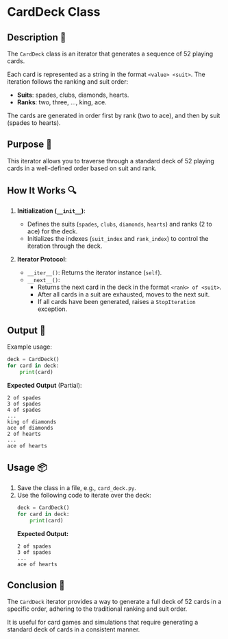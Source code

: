 # CardDeck Class

## Description 📝

The `CardDeck` class is an iterator that generates a sequence of 52 playing cards.

Each card is represented as a string in the format `<value> <suit>`. The iteration follows the ranking and suit order:

-   **Suits**: spades, clubs, diamonds, hearts.
-   **Ranks**: two, three, ..., king, ace.

The cards are generated in order first by rank (two to ace), and then by suit (spades to hearts).

## Purpose 🎯

This iterator allows you to traverse through a standard deck of 52 playing cards in a well-defined order based on suit and rank.

## How It Works 🔍

1. **Initialization (`__init__`)**:

    - Defines the suits (`spades`, `clubs`, `diamonds`, `hearts`) and ranks (2 to ace) for the deck.
    - Initializes the indexes (`suit_index` and `rank_index`) to control the iteration through the deck.

2. **Iterator Protocol**:
    - `__iter__()`: Returns the iterator instance (`self`).
    - `__next__()`:
        - Returns the next card in the deck in the format `<rank> of <suit>`.
        - After all cards in a suit are exhausted, moves to the next suit.
        - If all cards have been generated, raises a `StopIteration` exception.

## Output 📜

Example usage:

```python
deck = CardDeck()
for card in deck:
    print(card)
```

**Expected Output** (Partial):

```
2 of spades
3 of spades
4 of spades
...
king of diamonds
ace of diamonds
2 of hearts
...
ace of hearts
```

## Usage 📦

1. Save the class in a file, e.g., `card_deck.py`.
2. Use the following code to iterate over the deck:
    ```python
    deck = CardDeck()
    for card in deck:
        print(card)
    ```
    **Expected Output:**
    ```
    2 of spades
    3 of spades
    ...
    ace of hearts
    ```

## Conclusion 🚀

The `CardDeck` iterator provides a way to generate a full deck of 52 cards in a specific order, adhering to the traditional ranking and suit order.

It is useful for card games and simulations that require generating a standard deck of cards in a consistent manner.
